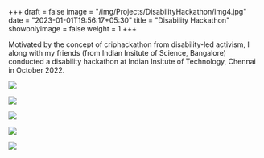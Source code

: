 +++
draft = false
image = "/img/Projects/DisabilityHackathon/img4.jpg"
date = "2023-01-01T19:56:17+05:30"
title = "Disability Hackathon"
showonlyimage = false
weight = 1
+++

Motivated by the concept of criphackathon from disability-led activism, I along with my friends (from Indian Insitute of Science, Bangalore) conducted a disability hackathon at Indian Insitute of Technology, Chennai in October 2022. 


![][4]

![][5]

![][6]

![][7]

![][8]


[1]: /img/Projects/DisabilityHackathon/img1.png
[2]: /img/Projects/DisabilityHackathon/img2.png
[3]: /img/Projects/DisabilityHackathon/img3.png
[4]: /img/Projects/DisabilityHackathon/img4.jpg
[5]: /img/Projects/DisabilityHackathon/img5.jpg
[6]: /img/Projects/DisabilityHackathon/img6.jpg
[7]: /img/Projects/DisabilityHackathon/img7.jpg
[8]: /img/Projects/DisabilityHackathon/img8.jpg